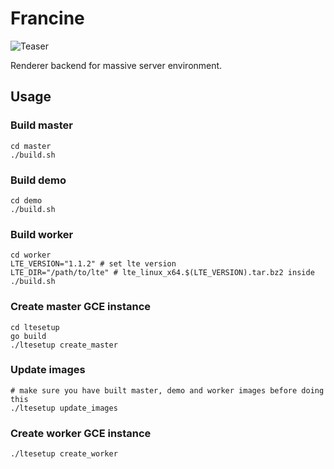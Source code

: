 # Francine

![Teaser](https://github.com/lighttransport/francine/blob/master/img/sakura.jpg?raw=true)

Renderer backend for massive server environment.

## Usage

### Build master
    cd master
    ./build.sh

### Build demo
    cd demo
    ./build.sh

### Build worker
    cd worker
    LTE_VERSION="1.1.2" # set lte version
    LTE_DIR="/path/to/lte" # lte_linux_x64.$(LTE_VERSION).tar.bz2 inside
    ./build.sh

### Create master GCE instance
    cd ltesetup
    go build
    ./ltesetup create_master

### Update images
    # make sure you have built master, demo and worker images before doing this
    ./ltesetup update_images

### Create worker GCE instance
    ./ltesetup create_worker
